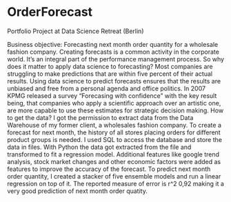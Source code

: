 # OrderForecast
Portfolio Project at Data Science Retreat (Berlin) 

Business objective: Forecasting next month order quantity for a wholesale fashion company. 
Creating forecasts is a common activity in the corporate world. It’s an integral part of the performance management process. So why does it matter to apply data science to forecasting? Most companies are struggling to make predictions that are within five percent of their actual results. Using data science to predict forecasts ensures that the results are unbiased and free from a personal agenda and office politics. In 2007 KPMG released a survey “Forecasing with confidence” with the key result being, that companies who apply a scientific approach over an artistic one, are more capable to use these estimates for strategic decision making.
How to get the data? I got the permission to extract data from the Data Warehouse of my former client, a wholesales fashion company. To create a forecast for next month, the history of all stores placing orders for different product groups is needed. I used SQL to access the database and store the data in files. With Python the data got extracted from the file and transformed to fit a regression model. Additional features like google trend analysis, stock market changes and other economic factors were added as features to improve the accuracy of the forecast. To predict next month order quantity, I created a stacker of five ensemble models and run a linear regression on top of it. The reported measure of error is r^2 0,92 making it a very good prediction of next month order quatity.   

